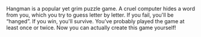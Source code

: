 Hangman is a popular yet grim puzzle game. A cruel computer hides a word from you, which you try to guess letter by letter. If you fail, you'll be “hanged”. 
If you win, you'll survive. You’ve probably played the game at least once or twice. Now you can actually create this game yourself!
